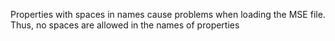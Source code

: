 Properties with spaces in names cause problems when loading the MSE file. Thus, no spaces are allowed in the names of properties